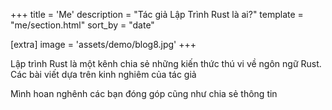 +++
title = 'Me'
description = "Tác giả Lập Trình Rust là ai?"
template = "me/section.html"
sort_by = "date"

[extra]
image = 'assets/demo/blog8.jpg'
+++

Lập trình Rust là một kênh chia sẻ những kiến thức thú vi về ngôn ngữ Rust. Các bài viết dựa trên kinh nghiêm của tác giả

Mình hoan nghênh các bạn đóng góp cũng như chia sẻ thông tin